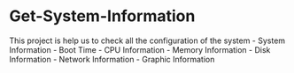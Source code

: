 # Get-System-Information
This project is help us to check all the configuration of the system     - System Information     - Boot Time     - CPU Information     - Memory Information     - Disk Information     - Network Information     - Graphic Information
